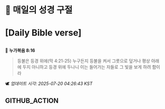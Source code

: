 # 🙏 매일의 성경 구절
# [Daily Bible verse]
##
<!-- START_BIBLE_VERSE -->
📖 **누가복음 8:16**
> 등불은 등경 위에(막 4:21-25) 누구든지 등불을 켜서 그릇으로 덮거나 평상 아래에 두지 아니하고 등경 위에 두나니 이는 들어가는 자들로 그 빛을 보게 하려 함이라

🕊️ _업데이트 시각: 2025-07-20 04:26:43 KST_
  <!-- END_BIBLE_VERSE -->
## GITHUB_ACTION
